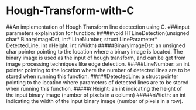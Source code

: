 # Hough-Transform-with-C
##An implementation of Hough Transform line dectection using C.
###input parameters explaination for function: 
#####void HTLineDetection(unsigned char* BinaryImageDst, int* LineNumber, struct LineParameter* DetectedLine, int nHeight, int nWidth)
#####BinaryImageDst: 
an unsigned char pointer pointing to the location where a binary image is located. The binary image is used
as the input of hough transform, and can be get from image processing techniques like edge detection.
#####LineNumber: 
an int pointer pointing to the location where the number of detected lines are to be stored when running this function.
#####DetectedLine: 
a struct pointer pointing to the location where parameters of detected lines are to be stored when running this function.
#####nHeight: 
an int indicating the height of the input binary image (number of pixels in a column)
#####nWidth: 
an int indicating the width of the input binary image (number of pixels in a row).

